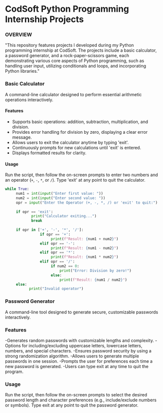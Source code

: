 # CodSoft Python Programming Internship Projects
<h3>  OVERVIEW </h3>
"This repository features projects I developed during my Python programming internship at CodSoft.
The projects include a basic calculator, a password generator, and a rock-paper-scissors game, each demonstrating various core aspects of Python programming, such as handling user input, utilizing conditionals and loops, and incorporating Python libraries."


### Basic Calculator
A command-line calculator designed to perform essential arithmetic operations interactively.

#### Features
- Supports basic operations: addition, subtraction, multiplication, and division.
- Provides error handling for division by zero, displaying a clear error message.
- Allows users to exit the calculator anytime by typing 'exit'.
- Continuously prompts for new calculations until 'exit' is entered.
- Displays formatted results for clarity.

#### Usage
Run the script, then follow the on-screen prompts to enter two numbers and an operator (`+`, `-`, `*`, or `/`). Type 'exit' at any point to quit the calculator.

```python
while True:
     num1 = int(input("Enter first value: "))
     num2 = int(input("Enter second value: "))
     opr = input("Enter the Operator (+, -, *, /) or 'exit' to quit:")
   
     if opr == 'exit':
            print("Calculator exiting...")
            break
    
     if opr in ['+', '-', '*', '/']:
                if opr == '+':
                     print(f"Result: {num1 + num2}")
                elif opr == '-':
                     print(f"Result: {num1 - num2}")
                elif opr == '*':
                     print(f"Result: {num1 * num2}")
                elif opr == '/':
                     if num2 == 0:
                         print("Error: Division by zero!")
                     else:
                         print(f"Result: {num1 / num2}")
     else:
           print("Invalid operator")
```

### Password Generator
A command-line tool designed to generate secure, customizable passwords interactively.

### Features
-Generates random passwords with customizable lengths and complexity.
-Options for including/excluding uppercase letters, lowercase letters, numbers, and special characters.
-Ensures password security by using a strong randomization algorithm.
-Allows users to generate multiple passwords in one session.
-Prompts the user for preferences each time a new password is generated.
-Users can type exit at any time to quit the program.
### Usage
Run the script, then follow the on-screen prompts to select the desired password length and character preferences (e.g., include/exclude numbers or symbols). Type exit at any point to quit the password generator.






